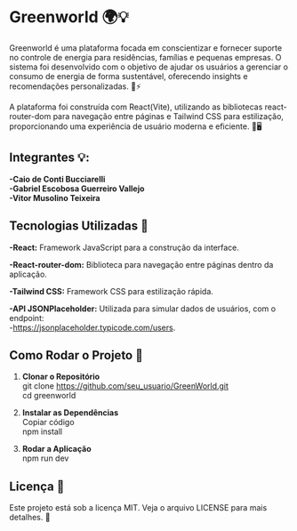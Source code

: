 # **Greenworld 🌍💡**
Greenworld é uma plataforma focada em conscientizar e fornecer suporte no controle de energia para residências, famílias e pequenas empresas. O sistema foi desenvolvido com o objetivo de ajudar os usuários a gerenciar o consumo de energia de forma sustentável, oferecendo insights e recomendações personalizadas. 🌱⚡

A plataforma foi construída com React(Vite), utilizando as bibliotecas react-router-dom para navegação entre páginas e Tailwind CSS para estilização, proporcionando uma experiência de usuário moderna e eficiente. 🎨🖥️

## **Integrantes 💡:**
**-Caio de Conti Bucciarelli**<br>
**-Gabriel Escobosa Guerreiro Vallejo**<br>
**-Vitor Musolino Teixeira**<br>

## **Tecnologias Utilizadas 🚀**
**-React:** Framework JavaScript para a construção da interface.<br>

**-React-router-dom:** Biblioteca para navegação entre páginas dentro da aplicação. <br> 

**-Tailwind CSS:** Framework CSS para estilização rápida. <br>

**-API JSONPlaceholder:** Utilizada para simular dados de usuários, com o endpoint:<br>
-https://jsonplaceholder.typicode.com/users. 

## **Como Rodar o Projeto 🔧**
1. **Clonar o Repositório**<br>
git clone https://github.com/seu_usuario/GreenWorld.git<br>
cd greenworld

2. **Instalar as Dependências**<br>
Copiar código<br>
npm install

3. **Rodar a Aplicação**<br>
npm run dev<br>

## **Licença 📝**<br>
Este projeto está sob a licença MIT. Veja o arquivo LICENSE para mais detalhes. 📜

